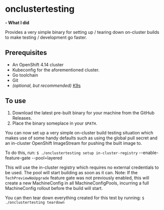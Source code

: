 # onclustertesting

**- What I did**

Provides a very simple binary for setting up / tearing down on-cluster builds to make testing / development go faster.

## Prerequisites
- An OpenShift 4.14 cluster
- Kubeconfig for the aforementioned cluster.
- Go toolchain
- Git
- _(optional, but recommended)_ [K9s](https://k9scli.io/)

## To use
1. Download the latest pre-built binary for your machine from the GitHub Releases.
1. Place the binary someplace in your `$PATH`.

You can now set up a very simple on-cluster build testing situation which makes
use of some handy defaults such as using the global pull secret and an
in-cluster OpenShift ImageStream for pushing the built image to.

To do this, run:
`$ ./onclustertesting setup in-cluster-registry` --enable-feature-gate --pool=layered

This will use the in-cluster registry which requires no external credentials to
be used. The pool will start building as soon as it can. Note: If the
`TechPreviewNoUpgrade` feature gate was not previously enabled, this will
create a new MachineConfig in all MachineConfigPools, incurring a full
MachineConfig rollout before the build will start.

You can then tear down everything created for this test by running:
`$ ./onclustertesting teardown`
